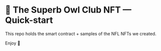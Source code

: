# 🦉 The Superb Owl Club NFT — Quick-start

This repo holds the smart contract + samples of the NFL NFTs we created. 

Enjoy 🦉









